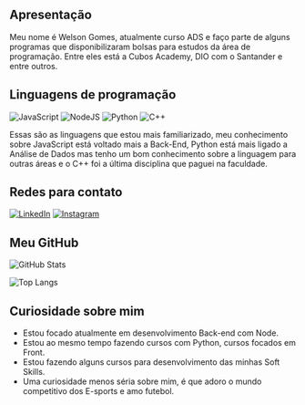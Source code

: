 ## Apresentação

Meu nome é Welson Gomes, atualmente curso ADS e faço parte de alguns programas que disponibilizaram bolsas para estudos da área de programação. Entre eles está a Cubos Academy, DIO com o Santander e entre outros.

## Linguagens de programação
![JavaScript](https://img.shields.io/badge/JavaScript-000?style=for-the-badge&logo=javascript) ![NodeJS](https://img.shields.io/badge/node.js-6DA55F?style=for-the-badge&logo=node.js&logoColor=white) ![Python](https://img.shields.io/badge/Python-000?style=for-the-badge&logo=python) ![C++](https://img.shields.io/badge/C%2B%2B-000?style=for-the-badge&logo=c%2B%2B&logoColor=00599C)

Essas são as linguagens que estou mais familiarizado, meu conhecimento sobre JavaScript está voltado mais a Back-End, Python está mais ligado a Análise de Dados mas tenho um bom conhecimento sobre a linguagem para outras áreas e o C++ foi a última disciplina que paguei na faculdade.

## Redes para contato
[![LinkedIn](https://img.shields.io/badge/LinkedIn-000?style=for-the-badge&logo=linkedin&logoColor=0E76A8)](https://www.linkedin.com/in/welson-gomes) [![Instagram](https://img.shields.io/badge/Instagram-000?style=for-the-badge&logo=instagram)](https://www.instagram.com/welsongds/)
## Meu GitHub
![GitHub Stats](https://github-readme-stats.vercel.app/api?username=welsongds&theme=transparent&bg_color=000&border_color=30A3DC&show_icons=true&icon_color=30A3DC&title_color=E94D5F&text_color=FFF)

![Top Langs](https://github-readme-stats-git-masterrstaa-rickstaa.vercel.app/api/top-langs/?username=welsongds&layout=compact&bg_color=000&border_color=30A3DC&title_color=E94D5F&text_color=FFF)
## Curiosidade sobre mim
  
- Estou focado atualmente em desenvolvimento Back-end com Node.
- Estou ao mesmo tempo fazendo cursos com Python, cursos focados em Front.
- Estou fazendo alguns cursos para desenvolvimento das minhas Soft Skills.
- Uma curiosidade menos séria sobre mim, é que adoro o mundo competitivo dos E-sports e amo futebol.
